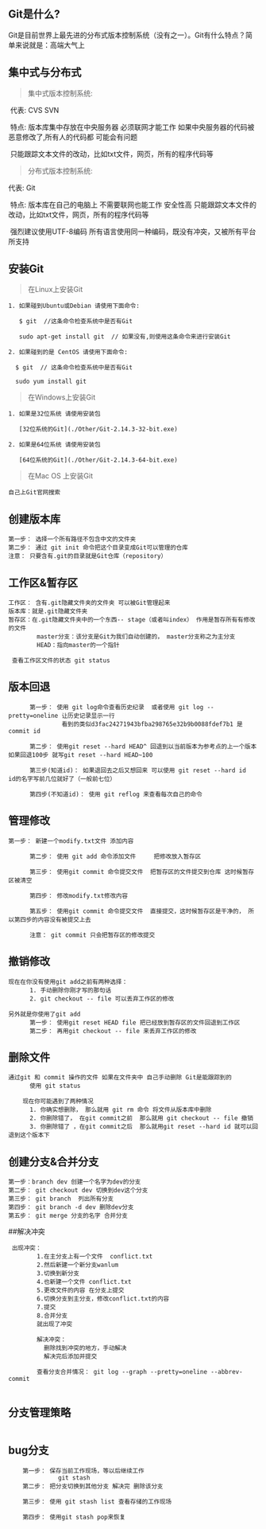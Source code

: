 ## Git是什么?

​	Git是目前世界上最先进的分布式版本控制系统（没有之一）。Git有什么特点？简单来说就是：高端大气上

## 集中式与分布式

> 集中式版本控制系统:

​    代表: CVS  SVN

​    特点: 版本库集中存放在中央服务器 必须联网才能工作  如果中央服务器的代码被恶意修改了,所有人的代码都	可能会有问题

​	只能跟踪文本文件的改动，比如txt文件，网页，所有的程序代码等

> 分布式版本控制系统:

代表: Git

​    特点: 版本库在自己的电脑上 不需要联网也能工作  安全性高 只能跟踪文本文件的改动，比如txt文件，网页，所有的程序代码等

​          强烈建议使用UTF-8编码 所有语言使用同一种编码，既没有冲突，又被所有平台所支持

## 安装Git

  > 在Linux上安装Git

    1. 如果碰到Ubuntu或Debian 请使用下面命令:

       $ git  //这条命令检查系统中是否有Git

       sudo apt-get install git  // 如果没有,则使用这条命令来进行安装Git

    2. 如果碰到的是 CentOS 请使用下面命令:

      $ git  // 这条命令检查系统中是否有Git

      sudo yum install git
  > 在Windows上安装Git

    1. 如果是32位系统 请使用安装包

       [32位系统的Git](./Other/Git-2.14.3-32-bit.exe)  

    2. 如果是64位系统 请使用安装包

       [64位系统的Git](./Other/Git-2.14.3-64-bit.exe)  
  > 在Mac OS 上安装Git

    自己上Git官网搜索

## 创建版本库

```
第一步： 选择一个所有路径不包含中文的文件夹
第二步： 通过 git init 命令把这个目录变成Git可以管理的仓库
注意： 只要含有.git的目录就是Git仓库（repository）
```

## 工作区&暂存区

```
工作区： 含有.git隐藏文件夹的文件夹 可以被Git管理起来
版本库：就是.git隐藏文件夹 
暂存区：在.git隐藏文件夹中的一个东西-- stage（或者叫index） 作用是暂存所有有修改的文件
        master分支：该分支是Git为我们自动创建的， master分支称之为主分支
        HEAD：指向master的一个指针
        
 查看工作区文件的状态 git status 
```

## 版本回退

```
      第一步： 使用 git log命令查看历史纪录  或者使用 git log --pretty=oneline 让历史记录显示一行
               看到的类似d3fac24271943bfba298765e32b9b0088fdef7b1 是commit id
    
      第二步： 使用git reset --hard HEAD^ 回退到以当前版本为参考点的上一个版本  如果回退100步 就写git reset --hard HEAD~100

      第三步(知道id)： 如果退回去之后又想回来 可以使用 git reset --hard id      id的名字写前几位就好了（一般前七位）

      第四步(不知道id)： 使用 git reflog 来查看每次自己的命令
```

## 管理修改

```
第一步： 新建一个modify.txt文件 添加内容

      第二步： 使用 git add 命令添加文件     把修改放入暂存区

      第三步： 使用git commit 命令提交文件  把暂存区的文件提交到仓库 这时候暂存区被清空
      
      第四步： 修改modify.txt修改内容       

      第五步： 使用git commit 命令提交文件  直接提交，这时候暂存区是干净的， 所以第四步的内容没有被提交上去

      注意： git commit 只会把暂存区的修改提交

```

## 撤销修改

```
现在在你没有使用git add之前有两种选择：
      1. 手动删除你刚才写的那句话
      2. git checkout -- file 可以丢弃工作区的修改

另外就是你使用了git add
      第一步： 使用git reset HEAD file 把已经放到暂存区的文件回退到工作区
      第二步： 再用git checkout -- file 来丢弃工作区的修改
```

## 删除文件

```
通过git 和 commit 操作的文件 如果在文件夹中 自己手动删除 Git是能跟踪到的
      使用 git status
    
    现在你可能遇到了两种情况
      1. 你确实想删除， 那么就用 git rm 命令 将文件从版本库中删除
      2. 你删除错了， 在git commit之前  那么就用 git checkout -- file 撤销
      3. 你删除错了 ，在git commit之后  那么就用git reset --hard id 就可以回退到这个版本下
```

## 创建分支&合并分支

```
第一步：branch dev 创建一个名字为dev的分支
第二步： git checkout dev 切换到dev这个分支
第三步： git branch  列出所有分支
第四步： git branch -d dev 删除dev分支
第五步： git merge 分支的名字 合并分支
```

##解决冲突

```
 出现冲突：
        1.在主分支上有一个文件  conflict.txt 
        2.然后新建一个新分支wanlum
        3.切换到新分支
        4.也新建一个文件 conflict.txt
        5.更改文件的内容 在分支上提交
        6.切换分支到主分支，修改conflict.txt的内容
        7.提交
        8.合并分支
        就出现了冲突

        解决冲突：
          删除找到冲突的地方，手动解决
          解决完后添加并提交

        查看分支合并情况： git log --graph --pretty=oneline --abbrev-commit
    
```

## 分支管理策略

```

```

## bug分支

```
    第一步： 保存当前工作现场，等以后继续工作
              git stash
    第二步： 把分支切换到其他分支 解决完 删除该分支

    第三步： 使用 git stash list 查看存储的工作现场

    第四步： 使用git stash pop来恢复
```





